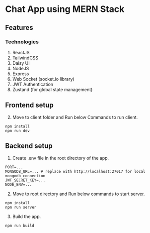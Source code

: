 # Chat App using MERN Stack

## Features

### Technologies
1. ReactJS
2. TailwindCSS
3. Daisy UI
4. NodeJS
5. Express
6. Web Socket (socket.io library)
7. JWT Authentication
8. Zustand (for global state management)

## Frontend setup
2. Move to client folder and Run below Commands to run client.
```
npm install
npm run dev
```

## Backend setup
1. Create .env file in the root directory of the app.
```
PORT=...
MONGODB_URL=... # replace with http://localhost:27017 for local mongodb connection
JWT_SECRET_KEY=...
NODE_ENV=...
```
2. Move to root directory and Run below commands to start server.
```
npm install
npm run server
```
3. Build the app.
```
npm run build
```
